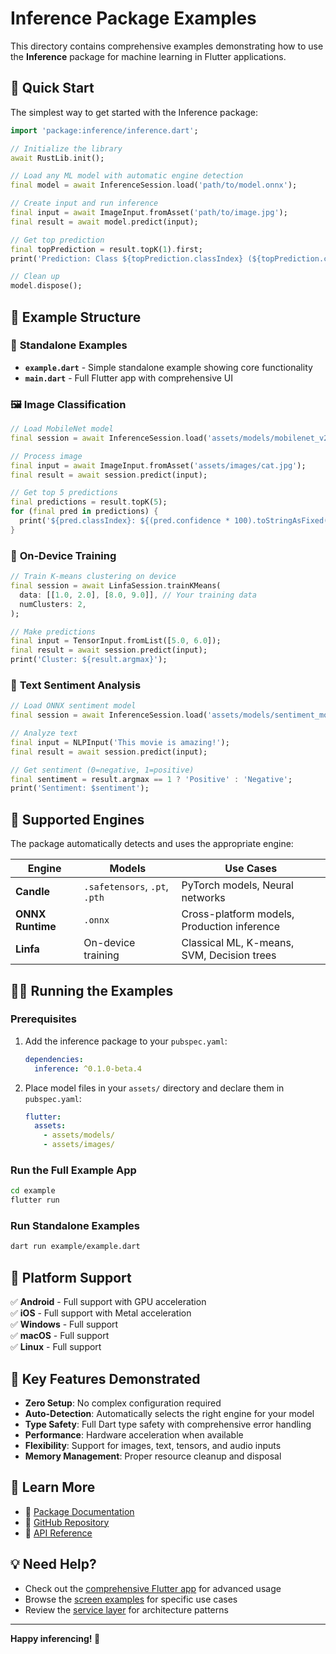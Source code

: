# Inference Package Examples

This directory contains comprehensive examples demonstrating how to use the **Inference** package for machine learning in Flutter applications.

## 🚀 Quick Start

The simplest way to get started with the Inference package:

```dart
import 'package:inference/inference.dart';

// Initialize the library
await RustLib.init();

// Load any ML model with automatic engine detection
final model = await InferenceSession.load('path/to/model.onnx');

// Create input and run inference
final input = await ImageInput.fromAsset('path/to/image.jpg');
final result = await model.predict(input);

// Get top prediction
final topPrediction = result.topK(1).first;
print('Prediction: Class ${topPrediction.classIndex} (${topPrediction.confidence})');

// Clean up
model.dispose();
```

## 📁 Example Structure

### 🎯 **Standalone Examples**
- **`example.dart`** - Simple standalone example showing core functionality
- **`main.dart`** - Full Flutter app with comprehensive UI

### 🖼️ **Image Classification**
```dart
// Load MobileNet model
final session = await InferenceSession.load('assets/models/mobilenet_v2.safetensors');

// Process image
final input = await ImageInput.fromAsset('assets/images/cat.jpg');
final result = await session.predict(input);

// Get top 5 predictions
final predictions = result.topK(5);
for (final pred in predictions) {
  print('${pred.classIndex}: ${(pred.confidence * 100).toStringAsFixed(2)}%');
}
```

### 🧠 **On-Device Training**
```dart
// Train K-means clustering on device
final session = await LinfaSession.trainKMeans(
  data: [[1.0, 2.0], [8.0, 9.0]], // Your training data
  numClusters: 2,
);

// Make predictions
final input = TensorInput.fromList([5.0, 6.0]);
final result = await session.predict(input);
print('Cluster: ${result.argmax}');
```

### 📝 **Text Sentiment Analysis**
```dart
// Load ONNX sentiment model
final session = await InferenceSession.load('assets/models/sentiment_model.onnx');

// Analyze text
final input = NLPInput('This movie is amazing!');
final result = await session.predict(input);

// Get sentiment (0=negative, 1=positive)
final sentiment = result.argmax == 1 ? 'Positive' : 'Negative';
print('Sentiment: $sentiment');
```

## 🔧 **Supported Engines**

The package automatically detects and uses the appropriate engine:

| Engine | Models | Use Cases |
|--------|--------|-----------|
| **Candle** | `.safetensors`, `.pt`, `.pth` | PyTorch models, Neural networks |
| **ONNX Runtime** | `.onnx` | Cross-platform models, Production inference |
| **Linfa** | On-device training | Classical ML, K-means, SVM, Decision trees |

## 🏃‍♂️ **Running the Examples**

### Prerequisites
1. Add the inference package to your `pubspec.yaml`:
   ```yaml
   dependencies:
     inference: ^0.1.0-beta.4
   ```

2. Place model files in your `assets/` directory and declare them in `pubspec.yaml`:
   ```yaml
   flutter:
     assets:
       - assets/models/
       - assets/images/
   ```

### Run the Full Example App
```bash
cd example
flutter run
```

### Run Standalone Examples
```bash
dart run example/example.dart
```

## 📱 **Platform Support**

✅ **Android** - Full support with GPU acceleration  
✅ **iOS** - Full support with Metal acceleration  
✅ **Windows** - Full support  
✅ **macOS** - Full support  
✅ **Linux** - Full support  

## 🎯 **Key Features Demonstrated**

- **Zero Setup**: No complex configuration required
- **Auto-Detection**: Automatically selects the right engine for your model
- **Type Safety**: Full Dart type safety with comprehensive error handling
- **Performance**: Hardware acceleration when available
- **Flexibility**: Support for images, text, tensors, and audio inputs
- **Memory Management**: Proper resource cleanup and disposal

## 🔗 **Learn More**

- 📖 [Package Documentation](https://pub.dev/packages/inference)
- 🐙 [GitHub Repository](https://github.com/ShankarKakumani/inference)
- 🎯 [API Reference](https://pub.dev/documentation/inference/latest/)

## 💡 **Need Help?**

- Check out the [comprehensive Flutter app](lib/main.dart) for advanced usage
- Browse the [screen examples](lib/screens/) for specific use cases
- Review the [service layer](lib/services/) for architecture patterns

---

**Happy inferencing! 🚀**
